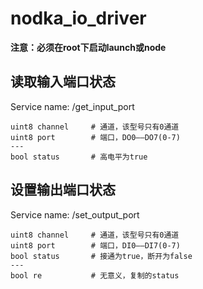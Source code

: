 # nodka_io_driver

**注意：必须在root下启动launch或node**



## 读取输入端口状态
Service name: /get_input_port
```
uint8 channel     # 通道，该型号只有0通道
uint8 port        # 端口，DO0——DO7(0-7)
--- 
bool status       # 高电平为true
```
 
## 设置输出端口状态
Service name: /set_output_port
```
uint8 channel     # 通道，该型号只有0通道
uint8 port        # 端口，DI0——DI7(0-7)
bool status       # 接通为true，断开为false
--- 
bool re           # 无意义，复制的status
```
